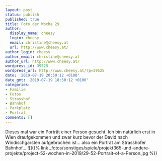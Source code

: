 ```yaml
---
layout: post
status: publish
published: true
title: Foto der Woche 29
author:
  display_name: cheesy
  login: cheesy
  email: christine@cheesy.at
  url: http://www.cheesy.at/
author_login: cheesy
author_email: christine@cheesy.at
author_url: http://www.cheesy.at/
wordpress_id: 39525
wordpress_url: http://www.cheesy.at/?p=39525
date: '2019-07-19 20:50:12 +0100'
date_gmt: '2019-07-19 18:50:12 +0100'
categories:
- Familie
- Fotos
- Strasshof
- Bahnhof
- Parkplatz
- Porträt
comments: []
---
```

Dieses mal war ein Porträt einer Person gesucht. Ich bin natürlich erst in Wien draufgekommen und zwar kurz bevor der David nach Windischgarsten aufgebrochen ist... also ein Porträt am Strasshofer Bahnhof...
![]({% link _fotos/sonstiges/spiele/projekt365-und-andere-projekte/project-52-wochen-in-2019/29-52-Portrait-of-a-Person.jpg %})
